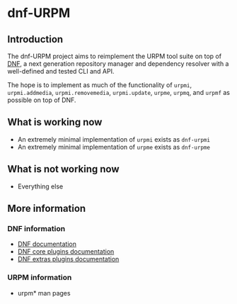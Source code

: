 # dnf-URPM

## Introduction
The dnf-URPM project aims to reimplement the URPM tool suite on top of 
[DNF](http://dnf.baseurl.org/), a next generation repository manager 
and dependency resolver with a well-defined and tested CLI and API.

The hope is to implement as much of the functionality of `urpmi`, 
`urpmi.addmedia`, `urpmi.removemedia`, `urpmi.update`, 
`urpme`, `urpmq`, and `urpmf` as possible on top of DNF.

## What is working now

* An extremely minimal implementation of `urpmi` exists as `dnf-urpmi`
* An extremely minimal implementation of `urpme` exists as `dnf-urpme`

## What is not working now

* Everything else

## More information

### DNF information

* [DNF documentation](http://dnf.readthedocs.org/en/latest/)
* [DNF core plugins documentation](http://dnf-plugins-core.readthedocs.org/en/latest/)
* [DNF extras plugins documentation](http://dnf-plugins-extras.readthedocs.org/en/latest/)

### URPM information

* urpm* man pages